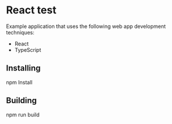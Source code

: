 # React test
Example application that uses the following web app development techniques:
- React
- TypeScript

Installing
---
npm Install

Building
---
npm run build
